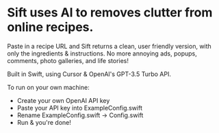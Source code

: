 <h1>Sift uses AI to removes clutter from online recipes.</h1>
<p>Paste in a recipe URL and Sift returns a clean, user friendly version, with only the ingredients & instructions. No more annoying ads, popups, comments, photo galleries, and life stories!</p>
<p>Built in Swift, using Cursor & OpenAI's GPT-3.5 Turbo API.</p>

<p>To run on your own machine:</p>
<ul>
<li>Create your own OpenAI API key</li>
<li>Paste your API key into ExampleConfig.swift</li>
<li>Rename ExampleConfig.swift -> Config.swift</li>
<li>Run & you're done!</li>
</ul>
